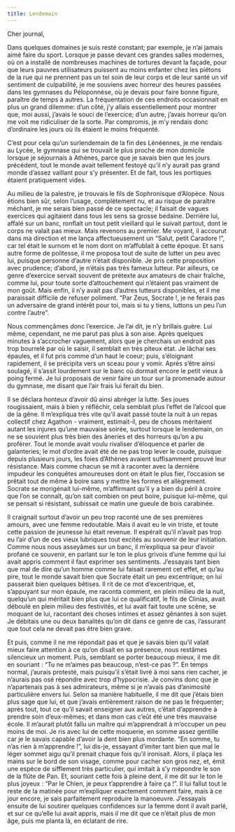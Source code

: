 ```yaml
---
title: Lendemain
---
```

Cher journal,


Dans quelques domaines je suis resté constant; par exemple, je n’ai jamais aimé
faire du sport. Lorsque je passe devant ces grandes salles modernes, où on a
installé de nombreuses machines de tortures devant la façade, pour que leurs
pauvres utilisateurs puissent au moins enfanter chez les piétons de la rue qui
ne prennent pas un tel soin de leur corps et de leur santé un vif sentiment de
culpabilité, je me souviens avec horreur des heures passées dans les gymnases
du Péloponnèse, où je devais pour faire bonne figure, paraître de temps à
autres. La fréquentation de ces endroits occasionnait en plus un grand dilemme:
d’un côté, j’y allais essentiellement pour montrer que, moi aussi, j’avais le
souci de l’exercice; d’un autre, j’avais horreur qu’on me voit me ridiculiser
de la sorte. Par compromis, je m’y rendais donc d’ordinaire les jours où ils
étaient le moins fréquenté.

C’est pour cela qu’un surlendemain de la fin des Lénéennes, je me rendais au
Lycée, le gymnase qui se trouvait le plus proche de mon domicile lorsque je
séjournais à Athènes, parce que je savais bien que les jours précédent, tout le
monde avait tellement festoyé qu’il n’y aurait pas grand monde d’assez vaillant
pour s’y présenter. Et de fait, tous les portiques étaient pratiquement vides. 

Au milieu de la palestre, je trouvais le fils de Sophronisque d’Alopèce. Nous
étions bien sûr, selon l’usage, complètement nu, et au risque de paraître
méchant, je me serais bien passé de ce spectacle; il faisait de vagues
exercices qui agitaient dans tous les sens sa grosse bedaine. Derrière lui,
affalé sur un banc, ronflait un tout petit vieillard qui le suivait partout,
dont le corps ne valait pas mieux. Mais revenons au premier. Me voyant, il
accourut dans ma direction et me lança affectueusement un “Salut, petit
Caradore !”, car tel était le surnom et le nom dont on m’affublait à cette
époque. Et sans autre forme de politesse, il me proposa tout de suite de lutter
un peu avec lui, puisque personne d’autre n’était disponible. Je pris cette
proposition avec prudence; d’abord, je n’étais pas très fameux lutteur.  Par
ailleurs, ce genre d’exercice servait souvent de prétexte aux amateurs de chair
fraîche, comme lui, pour toute sorte d’attouchement qui n’étaient pas vraiment
de mon goût. Mais enfin, il n’y avait pas d’autres lutteurs disponibles, et il
me paraissait difficile de refuser poliment. “Par Zeus, Socrate !, je ne ferais
pas un adversaire de grand intérêt pour toi, mais si tu y tiens, luttons un peu
l’un contre l’autre”.

Nous commençâmes donc l’exercice. Je l’ai dit, je n’y brillais guère. Lui même,
cependant, ne me parut  pas plus à son aise. Après quelques minutes à
s’accrocher vaguement, alors que je cherchais un endroit pas trop bourrelé par
où le saisir, il semblait en très piteux état. Je lâchai ses épaules, et il fut
pris comme d’un haut le coeur; puis, s’éloignant rapidement, il se précipita
vers un sceau pour y vomir. Après s’être ainsi soulagé, il s’assit lourdement
sur le banc où dormait encore le petit vieux à poing fermé. Je lui proposais de
venir faire un tour sur la promenade autour du gymnase, me disant que l’air
frais lui ferait du bien.

Il se déclara honteux d’avoir dû ainsi abréger la lutte. Ses joues
rougissaient, mais à bien y réfléchir, cela semblait plus l’effet de l’alcool
que de la gêne. Il m’expliqua très vite qu’il avait passé toute la nuit à un
repas collectif chez Agathon - vraiment, estimait-il, peu de choses méritaient
autant les injures qu’une mauvaise soirée, surtout lorsque le lendemain, on ne
se souvient plus très bien des âneries et des horreurs qu’on a pu proférer.
Tout le monde avait voulu rivaliser d’éloquence et parler de galanteries; le
mot d’ordre avait été de ne pas trop lever le coude, puisque depuis plusieurs
jours, les foies d’Athènes avaient suffisamment prouvé leur résistance. Mais
comme chacun se mit à raconter avec la dernière impudeur les conquêtes
amoureuses dont on était le plus fier, l’occasion se prêtait tout de même à
boire sans y mettre les formes et allègrement. Socrate se morigénait lui-même,
m’affirmant qu’il y a bien du péril à croire que l’on se connaît, qu’on sait
combien on peut boire, puisque lui-même, qui se pensait si résistant, subissait
ce matin une gueule de bois carabinée.

Il craignait surtout d’avoir un peu trop raconté une de ses premières amours,
avec une femme redoutable. Mais il avait eu le vin triste, et toute cette
passion de jeunesse lui était revenue. Il espérait qu’il n’avait pas trop eu
l’air d’un de ces vieux lubriques tout excités au souvenir de leur initiation.
Comme nous nous asseyâmes sur un banc, il m’expliqua sa peur d’avoir profané ce
souvenir, en parlant sur le ton le plus grivois d’une femme qui lui avait
appris comment il faut exprimer ses sentiments. J’essayais tant bien que mal de
dire qu’un homme comme lui faisait rarement cet effet, et qu’au pire, tout le
monde savait bien que Socrate était un peu excentrique; on lui passerait bien
quelques bêtises. Il rit de ce mot d’excentrique, et, s’appuyant sur mon
épaule, me raconta comment, en plein milieu de la nuit, quelqu’un qui méritait
bien plus que lui ce qualificatif, le fils de Clinias, avait déboulé en plein
milieu des festivités, et lui avait fait toute une scène, se moquant de lui,
racontant des choses intimes et assez gênantes à son sujet. Je débitais une ou
deux banalités qu’on dit dans ce genre de cas, l’assurant que tout cela ne
devait pas être bien grave. 

Et puis, comme il ne me répondait pas et que je savais bien qu’il valait mieux
faire attention à ce qu’on disait en sa présence, nous restâmes silencieux un
moment. Puis, semblant se porter beaucoup mieux, il me dit en souriant : “Tu ne
m’aimes pas beaucoup, n’est-ce pas ?”. En temps normal, j’aurais protesté, mais
puisqu’il s’était livré à moi sans rien cacher, je n’aurais pas osé répondre
avec trop d’hypocrisie. Je convins donc que je n’apartenais pas à ses
admirateurs, même si je n’avais pas d’animosité particulière envers lui. Selon
sa manière habituelle, il me dit que j’étais bien plus sage que lui, et que
j’avais entièrement raison de ne pas le fréquenter; après tout, tout ce qu’il
savait enseigner aux autres, c’était d’apprendre à prendre soin d’eux-mêmes; et
dans mon cas c’eût été une très mauvaise école. Il m’aurait plutôt fallu un
maître qui m’apprendrait à m’occuper un peu moins de moi. Je ris avec lui de
cette moquerie, en somme assez gentille car je le savais capable d’avoir la
dent bien plus mordante. “En somme, tu n’as rien à m’apprendre !”, lui dis-je,
essayant d’imiter tant bien que mal le léger sommet aigu qu’il prenait chaque
fois qu’il ironisait. Alors, il plaça les mains sur le bord de son visage,
comme pour cacher son gros nez, et, émit une espèce de sifflement très
particulier, qui imitait à s’y mépondre le son de la flûte de Pan. Et, souriant
cette fois à pleine dent, il me dit sur le ton le plus joyeux : “Par le Chien,
je peux t’apprendre à faire ça !”. Il lui fallut tout le reste de la matinée
pour m’expliquer exactement comment faire, mais à ce jour encore, je sais
parfaitement reproduire la manoeuvre. J’essayais ensuite de lui soutirer
quelques confidences sur la femme dont il avait parlé, et sur ce qu’elle lui
avait appris, mais il me dit que ce n’était plus de mon âge, puis me planta là,
en éclatant de rire.
